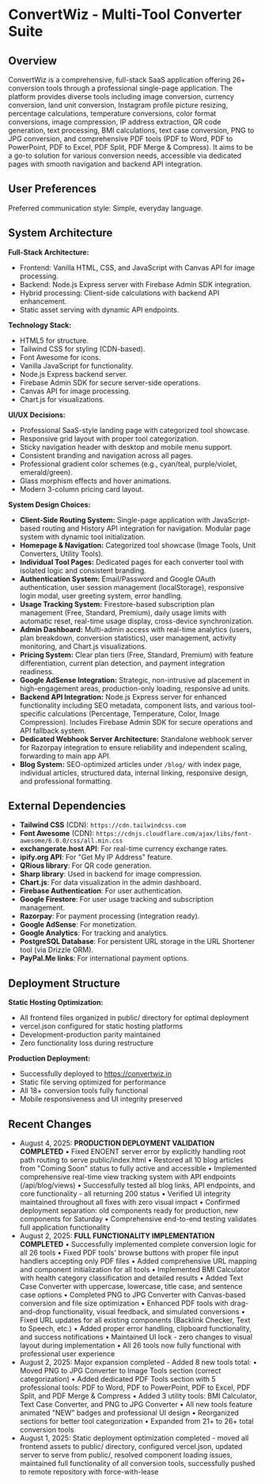 # ConvertWiz - Multi-Tool Converter Suite

## Overview
ConvertWiz is a comprehensive, full-stack SaaS application offering 26+ conversion tools through a professional single-page application. The platform provides diverse tools including image conversion, currency conversion, land unit conversion, Instagram profile picture resizing, percentage calculations, temperature conversions, color format conversions, image compression, IP address extraction, QR code generation, text processing, BMI calculations, text case conversion, PNG to JPG conversion, and comprehensive PDF tools (PDF to Word, PDF to PowerPoint, PDF to Excel, PDF Split, PDF Merge & Compress). It aims to be a go-to solution for various conversion needs, accessible via dedicated pages with smooth navigation and backend API integration.

## User Preferences
Preferred communication style: Simple, everyday language.

## System Architecture

**Full-Stack Architecture:**
- Frontend: Vanilla HTML, CSS, and JavaScript with Canvas API for image processing.
- Backend: Node.js Express server with Firebase Admin SDK integration.
- Hybrid processing: Client-side calculations with backend API enhancement.
- Static asset serving with dynamic API endpoints.

**Technology Stack:**
- HTML5 for structure.
- Tailwind CSS for styling (CDN-based).
- Font Awesome for icons.
- Vanilla JavaScript for functionality.
- Node.js Express backend server.
- Firebase Admin SDK for secure server-side operations.
- Canvas API for image processing.
- Chart.js for visualizations.

**UI/UX Decisions:**
- Professional SaaS-style landing page with categorized tool showcase.
- Responsive grid layout with proper tool categorization.
- Sticky navigation header with desktop and mobile menu support.
- Consistent branding and navigation across all pages.
- Professional gradient color schemes (e.g., cyan/teal, purple/violet, emerald/green).
- Glass morphism effects and hover animations.
- Modern 3-column pricing card layout.

**System Design Choices:**
- **Client-Side Routing System:** Single-page application with JavaScript-based routing and History API integration for navigation. Modular page system with dynamic tool initialization.
- **Homepage & Navigation:** Categorized tool showcase (Image Tools, Unit Converters, Utility Tools).
- **Individual Tool Pages:** Dedicated pages for each converter tool with isolated logic and consistent branding.
- **Authentication System:** Email/Password and Google OAuth authentication, user session management (localStorage), responsive login modal, user greeting system, error handling.
- **Usage Tracking System:** Firestore-based subscription plan management (Free, Standard, Premium), daily usage limits with automatic reset, real-time usage display, cross-device synchronization.
- **Admin Dashboard:** Multi-admin access with real-time analytics (users, plan breakdown, conversion statistics), user management, activity monitoring, and Chart.js visualizations.
- **Pricing System:** Clear plan tiers (Free, Standard, Premium) with feature differentiation, current plan detection, and payment integration readiness.
- **Google AdSense Integration:** Strategic, non-intrusive ad placement in high-engagement areas, production-only loading, responsive ad units.
- **Backend API Integration:** Node.js Express server for enhanced functionality including SEO metadata, component lists, and various tool-specific calculations (Percentage, Temperature, Color, Image Compression). Includes Firebase Admin SDK for secure operations and API fallback system.
- **Dedicated Webhook Server Architecture:** Standalone webhook server for Razorpay integration to ensure reliability and independent scaling, forwarding to main app API.
- **Blog System:** SEO-optimized articles under `/blog/` with index page, individual articles, structured data, internal linking, responsive design, and professional formatting.

## External Dependencies

- **Tailwind CSS** (CDN): `https://cdn.tailwindcss.com`
- **Font Awesome** (CDN): `https://cdnjs.cloudflare.com/ajax/libs/font-awesome/6.0.0/css/all.min.css`
- **exchangerate.host API**: For real-time currency exchange rates.
- **ipify.org API**: For "Get My IP Address" feature.
- **QRious library**: For QR code generation.
- **Sharp library**: Used in backend for image compression.
- **Chart.js**: For data visualization in the admin dashboard.
- **Firebase Authentication**: For user authentication.
- **Google Firestore**: For user usage tracking and subscription management.
- **Razorpay**: For payment processing (integration ready).
- **Google AdSense**: For monetization.
- **Google Analytics**: For tracking and analytics.
- **PostgreSQL Database**: For persistent URL storage in the URL Shortener tool (via Drizzle ORM).
- **PayPal.Me links**: For international payment options.

## Deployment Structure

**Static Hosting Optimization:**
- All frontend files organized in public/ directory for optimal deployment
- vercel.json configured for static hosting platforms
- Development-production parity maintained
- Zero functionality loss during restructure

**Production Deployment:**
- Successfully deployed to https://convertwiz.in
- Static file serving optimized for performance
- All 18+ conversion tools fully functional
- Mobile responsiveness and UI integrity preserved

## Recent Changes
- August 4, 2025: **PRODUCTION DEPLOYMENT VALIDATION COMPLETED**
  • Fixed ENOENT server error by explicitly handling root path routing to serve public/index.html
  • Restored all 10 blog articles from "Coming Soon" status to fully active and accessible
  • Implemented comprehensive real-time view tracking system with API endpoints (/api/blog/views)
  • Successfully tested all blog links, API endpoints, and core functionality - all returning 200 status
  • Verified UI integrity maintained throughout all fixes with zero visual impact
  • Confirmed deployment separation: old components ready for production, new components for Saturday
  • Comprehensive end-to-end testing validates full application functionality
- August 2, 2025: **FULL FUNCTIONALITY IMPLEMENTATION COMPLETED**
  • Successfully implemented complete conversion logic for all 26 tools
  • Fixed PDF tools' browse buttons with proper file input handlers accepting only PDF files
  • Added comprehensive URL mapping and component initialization for all tools
  • Implemented BMI Calculator with health category classification and detailed results
  • Added Text Case Converter with uppercase, lowercase, title case, and sentence case options
  • Completed PNG to JPG Converter with Canvas-based conversion and file size optimization
  • Enhanced PDF tools with drag-and-drop functionality, visual feedback, and simulated conversions
  • Fixed URL updates for all existing components (Backlink Checker, Text to Speech, etc.)
  • Added proper error handling, clipboard functionality, and success notifications
  • Maintained UI lock - zero changes to visual layout during implementation
  • All 26 tools now fully functional with professional user experience
- August 2, 2025: Major expansion completed - Added 8 new tools total:
  • Moved PNG to JPG Converter to Image Tools section (correct categorization)
  • Added dedicated PDF Tools section with 5 professional tools: PDF to Word, PDF to PowerPoint, PDF to Excel, PDF Split, and PDF Merge & Compress
  • Added 3 utility tools: BMI Calculator, Text Case Converter, and PNG to JPG Converter
  • All new tools feature animated "NEW" badges and professional UI design
  • Reorganized sections for better tool categorization
  • Expanded from 21+ to 26+ total conversion tools
- August 1, 2025: Static deployment optimization completed - moved all frontend assets to public/ directory, configured vercel.json, updated server to serve from public/, resolved component loading issues, maintained full functionality of all conversion tools, successfully pushed to remote repository with force-with-lease